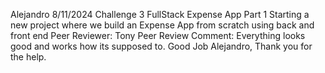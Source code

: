 Alejandro
8/11/2024
Challenge 3 FullStack Expense App Part 1
Starting a new project where we build an Expense App from scratch using back and front end
Peer Reviewer: Tony
Peer Review Comment: Everything looks good and works how its supposed to. Good Job Alejandro, Thank you for the help.
